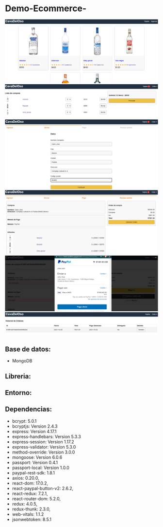 # Demo-Ecommerce-


![Inicio](/auxi/aux1.PNG)
![Ligas](/auxi/aux2.PNG)
![Ligas](/auxi/aux3.PNG)
![Ligas](/auxi/aux4.PNG)
![Ligas](/auxi/aux5.PNG)
![Ligas](/auxi/aux6.PNG)

## Base de datos: 
* MongoDB



## Libreria:



## Entorno:



## Dependencias:
* bcrypt: 5.0.1
* bcryptjs: Version 2.4.3
* express: Version 4.17.1
* express-handlebars: Version 5.3.3
* express-session: Version 1.17.2
* express-validator: Version 5.3.0
* method-override: Version 3.0.0
* mongoose: Version 6.0.6
* passport: Version 0.4.1
* passport-local: Version 1.0.0
* paypal-rest-sdk: 1.8.1
* axios: 0.20.0,
* react-dom: 17.0.2,
* react-paypal-button-v2: 2.6.2,
* react-redux: 7.2.1,
* react-router-dom: 5.2.0,
* redux: 4.0.5,
* redux-thunk: 2.3.0,
* web-vitals: 1.1.2
* jsonwebtoken: 8.5.1
